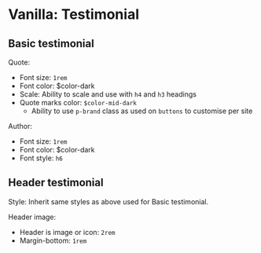 # Vanilla: Testimonial

## Basic testimonial

Quote:
- Font size: `1rem` 
- Font color: $color-dark
- Scale: Ability to scale and use with `h4` and `h3` headings
- Quote marks color: `$color-mid-dark`
   - Ability to use `p-brand` class as used on `buttons` to customise per site

Author:
- Font size: `1rem`
- Font color: $color-dark
- Font style: `h6`

## Header testimonial

Style: Inherit same styles as above used for Basic testimonial.

Header image:
- Header is image or icon: `2rem`
- Margin-bottom: `1rem`

